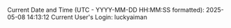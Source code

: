 Current Date and Time (UTC - YYYY-MM-DD HH:MM:SS formatted): 2025-05-08 14:13:12
Current User's Login: luckyaiman

